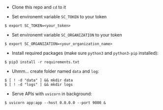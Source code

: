 - Clone this repo and `cd` to it

- Set environemt variable `SC_TOKEN` to your token

```console
$ export SC_TOKEN=<your_token>
```


- Set environemt variable `SC_ORGANIZATION` to your token

```console
$ export SC_ORGANIZATION=<your_organization_name>
```

- Install required packages (make sure `python3` and `python3-pip` installed):

```console
$ pip3 install -r requirements.txt
```

- Uhmm... create folder named `data` and `log`:

```console
$ [ ! -d "data" ] && mkdir data
$ [ ! -d "logs" ] && mkdir logs
```

- Serve APIs with `uvicorn` in background:

```console
$ uvicorn app:app --host 0.0.0.0 --port 9000 &
```
